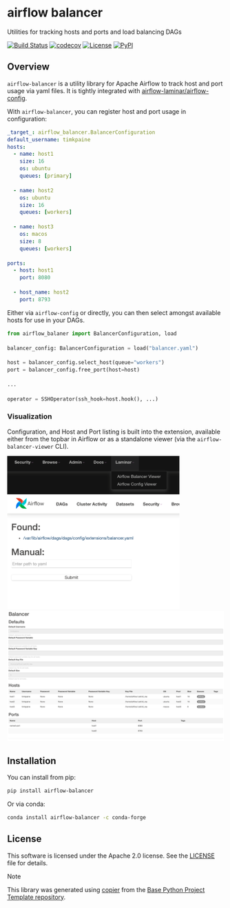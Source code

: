 # airflow balancer

Utilities for tracking hosts and ports and load balancing DAGs

[![Build Status](https://github.com/airflow-laminar/airflow-balancer/actions/workflows/build.yaml/badge.svg?branch=main&event=push)](https://github.com/airflow-laminar/airflow-balancer/actions/workflows/build.yaml)
[![codecov](https://codecov.io/gh/airflow-laminar/airflow-balancer/branch/main/graph/badge.svg)](https://codecov.io/gh/airflow-laminar/airflow-balancer)
[![License](https://img.shields.io/github/license/airflow-laminar/airflow-balancer)](https://github.com/airflow-laminar/airflow-balancer)
[![PyPI](https://img.shields.io/pypi/v/airflow-balancer.svg)](https://pypi.python.org/pypi/airflow-balancer)

## Overview

`airflow-balancer` is a utility library for Apache Airflow to track host and port usage via yaml files.
It is tightly integrated with [airflow-laminar/airflow-config](https://github.com/airflow-laminar/airflow-config).

With `airflow-balancer`, you can register host and port usage in configuration:

```yaml
_target_: airflow_balancer.BalancerConfiguration
default_username: timkpaine
hosts:
  - name: host1
    size: 16
    os: ubuntu
    queues: [primary]

  - name: host2
    os: ubuntu
    size: 16
    queues: [workers]

  - name: host3
    os: macos
    size: 8
    queues: [workers]

ports:
  - host: host1
    port: 8080

  - host_name: host2
    port: 8793
```

Either via `airflow-config` or directly, you can then select amongst available hosts for use in your DAGs.

```python
from airflow_balaner import BalancerConfiguration, load

balancer_config: BalancerConfiguration = load("balancer.yaml")

host = balancer_config.select_host(queue="workers")
port = balancer_config.free_port(host=host)

...

operator = SSHOperator(ssh_hook=host.hook(), ...)

```

### Visualization

Configuration, and Host and Port listing is built into the extension, available either from the topbar in Airflow or as a standalone viewer (via the `airflow-balancer-viewer` CLI).

<img src="https://raw.githubusercontent.com/airflow-laminar/airflow-balancer/refs/heads/main/docs/img/toolbar.png" width=400>

<img src="https://raw.githubusercontent.com/airflow-laminar/airflow-balancer/refs/heads/main/docs/img/home.png" width=400>

<img src="https://raw.githubusercontent.com/airflow-laminar/airflow-balancer/refs/heads/main/docs/img/hosts.png" width=800>

## Installation

You can install from pip:

```bash
pip install airflow-balancer
```

Or via conda:

```bash
conda install airflow-balancer -c conda-forge
```

## License

This software is licensed under the Apache 2.0 license. See the [LICENSE](LICENSE) file for details.

> [!NOTE]
> This library was generated using [copier](https://copier.readthedocs.io/en/stable/) from the [Base Python Project Template repository](https://github.com/python-project-templates/base).
